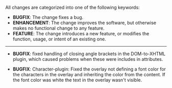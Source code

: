 All changes are categorized into one of the following keywords:

- **BUGFIX**: The change fixes a bug.
- **ENHANCEMENT**: The change improves the software, but otherwise makes no
                   functional change to any feature.
- **FEATURE**: The change introduces a new feature, or modifies the function,
               usage, or intent of an existing one.

----

- **BUGFIX**: fixed handling of closing angle brackets in the DOM-to-XHTML
              plugin, which caused problems when these were includes in
              attributes.

- **BUGFIX**: Character-plugin: Fixed the overlay not defining a font color
              for the characters in the overlay and inheriting the color from
              the content. If the font color was white the text in the overlay
              wasn't visible.
